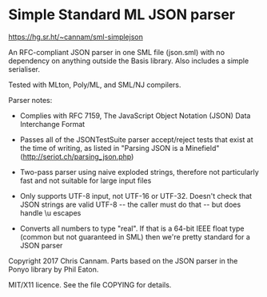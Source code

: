 
Simple Standard ML JSON parser
==============================

https://hg.sr.ht/~cannam/sml-simplejson

An RFC-compliant JSON parser in one SML file (json.sml) with no
dependency on anything outside the Basis library. Also includes a
simple serialiser.

Tested with MLton, Poly/ML, and SML/NJ compilers.

Parser notes:

 * Complies with RFC 7159, The JavaScript Object Notation (JSON)
   Data Interchange Format

 * Passes all of the JSONTestSuite parser accept/reject tests that
   exist at the time of writing, as listed in "Parsing JSON is a
   Minefield" (http://seriot.ch/parsing_json.php)
 
 * Two-pass parser using naive exploded strings, therefore not
   particularly fast and not suitable for large input files

 * Only supports UTF-8 input, not UTF-16 or UTF-32. Doesn't check
   that JSON strings are valid UTF-8 -- the caller must do that --
   but does handle \u escapes

 * Converts all numbers to type "real". If that is a 64-bit IEEE
   float type (common but not guaranteed in SML) then we're pretty
   standard for a JSON parser

Copyright 2017 Chris Cannam.
Parts based on the JSON parser in the Ponyo library by Phil Eaton.

MIT/X11 licence. See the file COPYING for details.
